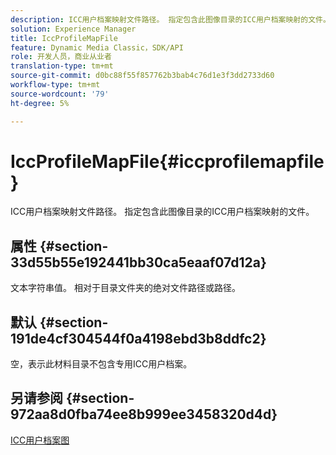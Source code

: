 ```yaml
---
description: ICC用户档案映射文件路径。 指定包含此图像目录的ICC用户档案映射的文件。
solution: Experience Manager
title: IccProfileMapFile
feature: Dynamic Media Classic，SDK/API
role: 开发人员，商业从业者
translation-type: tm+mt
source-git-commit: d0bc88f55f857762b3bab4c76d1e3f3dd2733d60
workflow-type: tm+mt
source-wordcount: '79'
ht-degree: 5%

---
```



# IccProfileMapFile{#iccprofilemapfile}

ICC用户档案映射文件路径。 指定包含此图像目录的ICC用户档案映射的文件。

## 属性 {#section-33d55b55e192441bb30ca5eaaf07d12a}

文本字符串值。 相对于目录文件夹的绝对文件路径或路径。

## 默认 {#section-191de4cf304544f0a4198ebd3b8ddfc2}

空，表示此材料目录不包含专用ICC用户档案。

## 另请参阅 {#section-972aa8d0fba74ee8b999ee3458320d4d}

[ICC用户档案图](../../../../../ir-api/material-cat/image-rendering-api-ref/c-ir-material-catalog/c-ir-icc-profile-map-reference/c-ir-icc-profile-map-reference.md#concept-8c2a7d205b8544ccaa159f5b66710012)
